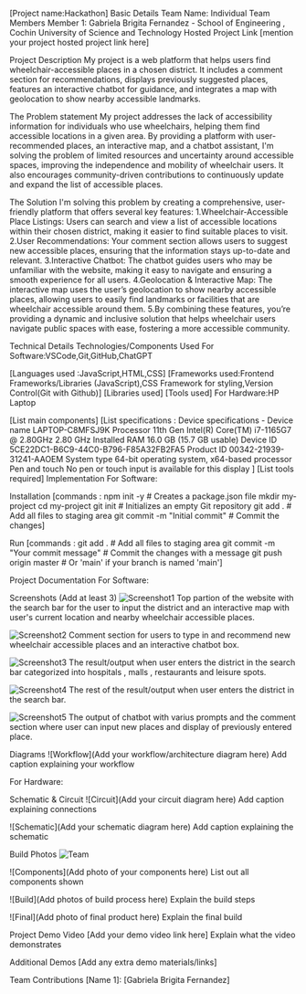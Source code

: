 [Project name:Hackathon] 
Basic Details
Team Name: Individual
Team Members
Member 1: Gabriela Brigita Fernandez - School of Engineering , Cochin University of Science and Technology
Hosted Project Link
[mention your project hosted project link here]

Project Description
My project is a web platform that helps users find wheelchair-accessible places in a chosen district. It includes a comment section for recommendations, displays previously suggested places, features an interactive chatbot for guidance, and integrates a map with geolocation to show nearby accessible landmarks.

The Problem statement
My project addresses the lack of accessibility information for individuals who use wheelchairs, helping them find accessible locations in a given area. By providing a platform with user-recommended places, an interactive map, and a chatbot assistant, I'm solving the problem of limited resources and uncertainty around accessible spaces, improving the independence and mobility of wheelchair users. It also encourages community-driven contributions to continuously update and expand the list of accessible places.

The Solution
I'm solving this problem by creating a comprehensive, user-friendly platform that offers several key features:
1.Wheelchair-Accessible Place Listings: Users can search and view a list of accessible locations within their chosen district, making it easier to find suitable places to visit.
2.User Recommendations: Your comment section allows users to suggest new accessible places, ensuring that the information stays up-to-date and relevant.
3.Interactive Chatbot: The chatbot guides users who may be unfamiliar with the website, making it easy to navigate and ensuring a smooth experience for all users.
4.Geolocation & Interactive Map: The interactive map uses the user’s geolocation to show nearby accessible places, allowing users to easily find landmarks or facilities that are wheelchair accessible around them.
5.By combining these features, you’re providing a dynamic and inclusive solution that helps wheelchair users navigate public spaces with ease, fostering a more accessible community.

Technical Details
Technologies/Components Used
For Software:VSCode,Git,GitHub,ChatGPT

[Languages used :JavaScript,HTML,CSS]
[Frameworks used:Frontend Frameworks/Libraries (JavaScript),CSS Framework for styling,Version Control(Git with Github)]
[Libraries used]
[Tools used]
For Hardware:HP Laptop

[List main components]
[List specifications : Device specifications - Device name	LAPTOP-C8MFSJ9K
Processor	11th Gen Intel(R) Core(TM) i7-1165G7 @ 2.80GHz   2.80 GHz
Installed RAM	16.0 GB (15.7 GB usable)
Device ID	5CE22DC1-B6C9-44C0-B796-F85A32FB2FA5
Product ID	00342-21939-31241-AAOEM
System type	64-bit operating system, x64-based processor
Pen and touch	No pen or touch input is available for this display
]
[List tools required]
Implementation
For Software:

Installation
[commands : npm init -y  # Creates a package.json file
mkdir my-project
cd my-project git init  # Initializes an empty Git repository
git add .  # Add all files to staging area
git commit -m "Initial commit"  # Commit the changes]

Run
[commands : git add .  # Add all files to staging area
git commit -m "Your commit message"  # Commit the changes with a message
git push origin master  # Or 'main' if your branch is named 'main']

Project Documentation
For Software:

Screenshots (Add at least 3)
![Screenshot1]("C:\Users\gaby1\OneDrive\Desktop\Hackathon\images\PageTop.png") Top partion of the website with the search bar for the user to input the district and an interactive map with user's current location and nearby wheelchair accessible places.

![Screenshot2]("C:\Users\gaby1\OneDrive\Desktop\Hackathon\images\PageBottom.png") Comment section for users to type in and recommend new wheelchair accessible places and an interactive chatbot box.

![Screenshot3]("C:\Users\gaby1\OneDrive\Desktop\Hackathon\images\PageTop1.png") The result/output when user enters the district in the search bar categorized into hospitals , malls , restaurants and leisure spots.

![Screenshot4]("C:\Users\gaby1\OneDrive\Desktop\Hackathon\images\PageTop2.png") The  rest of the result/output when user enters the district in the search bar.

![Screenshot5]("C:\Users\gaby1\OneDrive\Desktop\Hackathon\images\PageBottom1.png") The output of chatbot with varius prompts and the comment section where user can input new places and display of previously entered place.


Diagrams
![Workflow](Add your workflow/architecture diagram here) Add caption explaining your workflow

For Hardware:

Schematic & Circuit
![Circuit](Add your circuit diagram here) Add caption explaining connections

![Schematic](Add your schematic diagram here) Add caption explaining the schematic

Build Photos
![Team]("C:\Users\gaby1\OneDrive\Desktop\Hackathon\images\Gabriela.jpg")

![Components](Add photo of your components here) List out all components shown

![Build](Add photos of build process here) Explain the build steps

![Final](Add photo of final product here) Explain the final build

Project Demo
Video
[Add your demo video link here] Explain what the video demonstrates

Additional Demos
[Add any extra demo materials/links]

Team Contributions
[Name 1]: [Gabriela Brigita Fernandez]